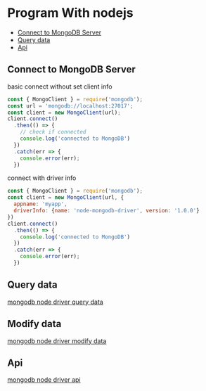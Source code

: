# Program With nodejs

- [Connect to MongoDB Server](#connect-to-mongodb-server)
- [Query data](#query-data)
- [Api](#api)

## Connect to MongoDB Server

basic connect without set client info

```js
const { MongoClient } = require('mongodb');
const url = 'mongodb://localhost:27017';
const client = new MongoClient(url);
client.connect()
  .then(() => {
    // check if connected
    console.log('connected to MongoDB')
  })
  .catch(err => {
    console.error(err);
  })
```

connect with driver info

```js
const { MongoClient } = require('mongodb');
const client = new MongoClient(url, {
  appname: 'myapp',
  driverInfo: {name: 'node-mongodb-driver', version: '1.0.0'}
})
client.connect()
  .then(() => {
    console.log('connected to MongoDB')
  })
  .catch(err => {
    console.error(err);
  })
```

## Query data

[mongodb node driver query data](mongodb-nodejs-query-data.md)

## Modify data

[mongodb node driver modify data](mongodb-nodejs-modify-data.md)

## Api

[mongodb node driver api](mongodb-nodejs-api.md)
